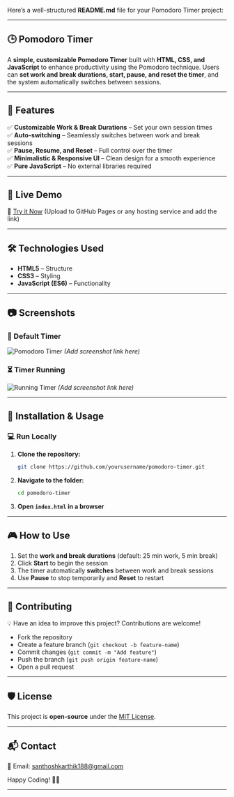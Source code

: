Here’s a well-structured **README.md** file for your Pomodoro Timer project:  

---

## 🕒 Pomodoro Timer  

A **simple, customizable Pomodoro Timer** built with **HTML, CSS, and JavaScript** to enhance productivity using the Pomodoro technique. Users can **set work and break durations, start, pause, and reset the timer**, and the system automatically switches between sessions.  

---

## 📌 Features  

✅ **Customizable Work & Break Durations** – Set your own session times  
✅ **Auto-switching** – Seamlessly switches between work and break sessions  
✅ **Pause, Resume, and Reset** – Full control over the timer  
✅ **Minimalistic & Responsive UI** – Clean design for a smooth experience  
✅ **Pure JavaScript** – No external libraries required  

---

## 🚀 Live Demo  

🔗 [Try it Now](#) (Upload to GitHub Pages or any hosting service and add the link)  

---

## 🛠️ Technologies Used  

- **HTML5** – Structure  
- **CSS3** – Styling  
- **JavaScript (ES6)** – Functionality  

---

## 📷 Screenshots  

### 🏁 Default Timer  
![Pomodoro Timer](#) *(Add screenshot link here)*  

### ⏳ Timer Running  
![Running Timer](#) *(Add screenshot link here)*  

---

## 🔧 Installation & Usage  

### 💻 Run Locally  
1. **Clone the repository:**  
   ```sh
   git clone https://github.com/yourusername/pomodoro-timer.git
   ```
2. **Navigate to the folder:**  
   ```sh
   cd pomodoro-timer
   ```
3. **Open `index.html` in a browser**  

---

## 🎮 How to Use  

1. Set the **work and break durations** (default: 25 min work, 5 min break)  
2. Click **Start** to begin the session  
3. The timer automatically **switches** between work and break sessions  
4. Use **Pause** to stop temporarily and **Reset** to restart  

---

## 🤝 Contributing  

💡 Have an idea to improve this project? Contributions are welcome!  
- Fork the repository  
- Create a feature branch (`git checkout -b feature-name`)  
- Commit changes (`git commit -m "Add feature"`)  
- Push the branch (`git push origin feature-name`)  
- Open a pull request  

---

## 🛡️ License  

This project is **open-source** under the [MIT License](LICENSE).  

---

## 📬 Contact  

📧 Email: santhoshkarthik188@gmail.com
  

Happy Coding! 🚀🎯  

---

